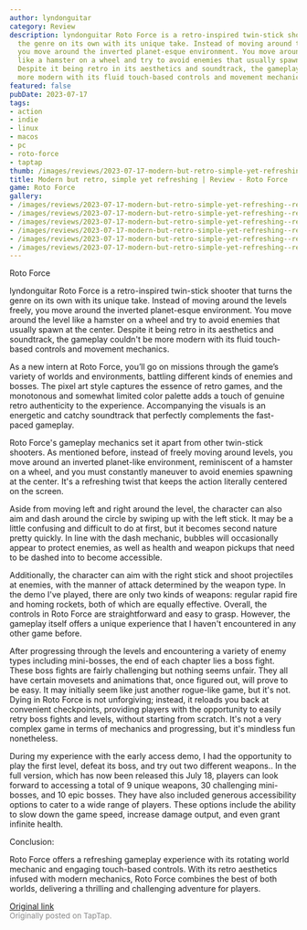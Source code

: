 ```yaml
---
author: lyndonguitar
category: Review
description: lyndonguitar Roto Force is a retro-inspired twin-stick shooter that turns
  the genre on its own with its unique take. Instead of moving around the levels freely,
  you move around the inverted planet-esque environment. You move around the level
  like a hamster on a wheel and try to avoid enemies that usually spawn at the center.
  Despite it being retro in its aesthetics and soundtrack, the gameplay couldn't be
  more modern with its fluid touch-based controls and movement mechanics.
featured: false
pubDate: 2023-07-17
tags:
- action
- indie
- linux
- macos
- pc
- roto-force
- taptap
thumb: /images/reviews/2023-07-17-modern-but-retro-simple-yet-refreshing--review---roto-force-0.avif
title: Modern but retro, simple yet refreshing | Review - Roto Force
game: Roto Force
gallery:
- /images/reviews/2023-07-17-modern-but-retro-simple-yet-refreshing--review---roto-force-0.avif
- /images/reviews/2023-07-17-modern-but-retro-simple-yet-refreshing--review---roto-force-1.avif
- /images/reviews/2023-07-17-modern-but-retro-simple-yet-refreshing--review---roto-force-2.avif
- /images/reviews/2023-07-17-modern-but-retro-simple-yet-refreshing--review---roto-force-3.avif
- /images/reviews/2023-07-17-modern-but-retro-simple-yet-refreshing--review---roto-force-4.avif
- /images/reviews/2023-07-17-modern-but-retro-simple-yet-refreshing--review---roto-force-5.avif
---
```

Roto Force

lyndonguitar
Roto Force is a retro-inspired twin-stick shooter that turns the genre on its own with its unique take. Instead of moving around the levels freely, you move around the inverted planet-esque environment. You move around the level like a hamster on a wheel and try to avoid enemies that usually spawn at the center. Despite it being retro in its aesthetics and soundtrack, the gameplay couldn't be more modern with its fluid touch-based controls and movement mechanics.

As a new intern at Roto Force, you’ll go on missions through the game’s variety of worlds and environments, battling different kinds of enemies and bosses. The pixel art style captures the essence of retro games, and the monotonous and somewhat limited color palette adds a touch of genuine retro authenticity to the experience. Accompanying the visuals is an energetic and catchy soundtrack that perfectly complements the fast-paced gameplay.

Roto Force's gameplay mechanics set it apart from other twin-stick shooters. As mentioned before, instead of freely moving around levels, you move around an inverted planet-like environment, reminiscent of a hamster on a wheel, and you must constantly maneuver to avoid enemies spawning at the center. It's a refreshing twist that keeps the action literally centered on the screen.

Aside from moving left and right around the level, the character can also aim and dash around the circle by swiping up with the left stick. It may be a little confusing and difficult to do at first, but it becomes second nature pretty quickly. In line with the dash mechanic, bubbles will occasionally appear to protect enemies, as well as health and weapon pickups that need to be dashed into to become accessible.

Additionally, the character can aim with the right stick and shoot projectiles at enemies, with the manner of attack determined by the weapon type. In the demo I've played, there are only two kinds of weapons: regular rapid fire and homing rockets, both of which are equally effective. Overall, the controls in Roto Force are straightforward and easy to grasp. However, the gameplay itself offers a unique experience that I haven't encountered in any other game before.

After progressing through the levels and encountering a variety of enemy types including mini-bosses, the end of each chapter lies a boss fight. These boss fights are fairly challenging but nothing seems unfair. They all have certain movesets and animations that, once figured out, will prove to be easy. It may initially seem like just another rogue-like game, but it's not. Dying in Roto Force is not unforgiving; instead, it reloads you back at convenient checkpoints, providing players with the opportunity to easily retry boss fights and levels, without starting from scratch. It's not a very complex game in terms of mechanics and progressing, but it's mindless fun nonetheless.

During my experience with the early access demo, I had the opportunity to play the first level, defeat its boss, and try out two different weapons.. In the full version, which has now been released this July 18, players can look forward to accessing a total of 9 unique weapons, 30 challenging mini-bosses, and 10 epic bosses. They have also included generous accessibility options to cater to a wide range of players. These options include the ability to slow down the game speed, increase damage output, and even grant infinite health.

Conclusion:

Roto Force offers a refreshing gameplay experience with its rotating world mechanic and engaging touch-based controls. With its retro aesthetics infused with modern mechanics, Roto Force combines the best of both worlds, delivering a thrilling and challenging adventure for players.

[Original link](https://m.taptap.io/post/6017207?share_id=a740b681337c&utm_medium=share&utm_source=discord)<br><span style="font-size: 0.95em; color: #888;">Originally posted on TapTap.</span>